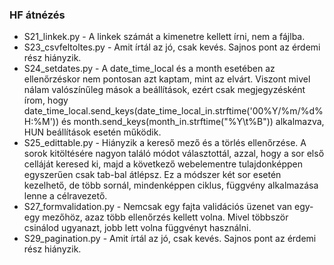 ### HF átnézés

* S21_linkek.py - A linkek számát a kimenetre kellett írni, nem a fájlba.
* S23_csvfeltoltes.py - Amit írtál az jó, csak kevés. Sajnos pont az érdemi rész hiányzik.
* S24_setdates.py - A date_time_local és a month esetében az ellenőrzéskor nem pontosan azt kaptam, mint az elvárt. Viszont mivel nálam valószínűleg mások a beállítások, ezért csak megjegyzésként írom, hogy date_time_local.send_keys(date_time_local_in.strftime('00%Y/%m/%d%H:%M')) és month.send_keys(month_in.strftime("%Y\t%B")) alkalmazva, HUN beállítások esetén működik.
* S25_edittable.py - Hiányzik a kereső mező és a törlés ellenőrzése. A sorok kitöltésére nagyon találó módot választottál, azzal, hogy a sor első celláját keresed ki, majd a következő webelementre tulajdonképpen egyszerűen csak tab-bal átlépsz. Ez a módszer két sor esetén kezelhető, de több sornál, mindenképpen ciklus, függvény alkalmazása lenne a célravezető.
* S27_formvalidation.py - Nemcsak egy fajta validációs üzenet van egy-egy mezőhöz, azaz több ellenőrzés kellett volna. Mivel többször csinálod ugyanazt, jobb lett volna függvényt használni.
* S29_pagination.py - Amit írtál az jó, csak kevés. Sajnos pont az érdemi rész hiányzik.
